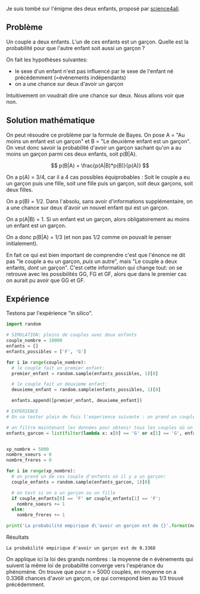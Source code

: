 Je suis tombé sur l'énigme des deux enfants, proposé par [science4all](https://www.youtube.com/channel/UC0NCbj8CxzeCGIF6sODJ-7A/featured).

## Problème
Un couple a deux enfants. L'un de ces enfants est un garçon. Quelle est la probabilité pour que l'autre enfant soit aussi un garçon ?

On fait les hypothèses suivantes:
- le sexe d'un enfant n'est pas influencé par le sexe de l'enfant né précédemment (=évènements indépendants)
- on a une chance sur deux d'avoir un garçon

Intuitivement on voudrait dire une chance sur deux. Nous allons voir que non.

## Solution mathématique
On peut résoudre ce problème par la formule de Bayes. On pose A = "Au moins un enfant est un garçon" et B = "Le deuxième enfant est un garçon". On veut donc savoir la probabilité d'avoir un garçon sachant qu'on a au moins un garçon parmi ces deux enfants, soit p(B|A).

$$ p(B|A) = \frac{p(A|B)*p(B)}{p(A)} $$

On a  p(A) = 3/4, car il a 4 cas possibles équiprobables : Soit le couple a eu un garçon puis une fille, soit une fille puis un garçon, soit deux garçons, soit deux filles.  

On a p(B) = 1/2. Dans l'absolu, sans avoir d'informations supplémentaire, on a une chance sur deux d'avoir un nouvel enfant qui est un garçon.  

On a p(A|B) = 1. Si un enfant est un garçon, alors obligatoirement au moins un enfant est un garçon.  

On a donc p(B|A) = 1/3 (et non pas 1/2 comme on pouvait le penser initialement).

En fait ce qui est bien important de comprendre c'est que l'énonce ne dit pas "le couple a eu un garçon, *puis* un autre", mais "Le couple a deux enfants, *dont* un garçon". C'est cette information qui change tout: on se retrouve avec les possibilités GG, FG et GF, alors que dans le premier cas on aurait pu avoir que GG et GF.

## Expérience
Testons par l'expérience "in silico". 

``` python
import random

# SIMULATION: pleins de couples avec deux enfants
couple_nombre = 10000
enfants = []
enfants_possibles = ['F', 'G']

for i in range(couple_nombre):
  # le couple fait un premier enfant:
  premier_enfant = random.sample(enfants_possibles, 1)[0]

  # le couple fait un deuxieme enfant:
  deuxieme_enfant = random.sample(enfants_possibles, 1)[0]

  enfants.append([premier_enfant, deuxieme_enfant])

# EXPERIENCE
# On va tester plein de fois l'experience suivante : on prend un couple qui a un garçon parmi deux enfants, et on regarde si le deuxième est un garçon.

# on filtre maintenant les données pour obtenir tous les couples où on a au moins un garçon
enfants_garcon = list(filter(lambda x: x[0] == 'G' or x[1] == 'G', enfants))


xp_nombre = 5000
nombre_soeurs = 0
nombre_freres = 0

for i in range(xp_nombre):
  # on prend un de ces couple d'enfants où il y a un garçon:
  couple_enfants = random.sample(enfants_garcon, 1)[0]

  # on test si on a un garçon ou un fille
  if couple_enfants[0] == 'F' or couple_enfants[1] == 'F':
    nombre_soeurs += 1
  else:
    nombre_freres += 1

print('La probabilité empirique d\'avoir un garçon est de {}'.format(nombre_freres/xp_nombre))
```
Résultats  
``` 
La probabilité empirique d'avoir un garçon est de 0.3368
```

On applique ici la loi des grands nombres : la moyenne de n évènements qui suivent la même loi de probabilité converge vers l'espérance du phénomène. On trouve que pour n = 5000 couples, en moyenne on a 0.3368 chances d'avoir un garçon, ce qui correspond bien au 1/3 trouvé précédemment.
